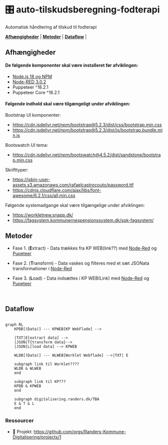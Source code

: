 # :control_knobs: auto-tilskudsberegning-fodterapi

Automatisk håndtering af tilskud til fodterapi

[**Afhængigheder**](#afhængigheder) |
[**Metoder**](#metoder) | [**Dataflow**](#dataflow) |

## Afhængigheder

#### De følgende komponenter skal være installeret før afviklingen:

- [Node.js 18 og NPM](https://docs.npmjs.com/downloading-and-installing-node-js-and-npm)
- [Node-RED 3.0.2](https://nodered.org/docs/getting-started/windows)
- Puppeteer ^18.2.1
- Puppeteer Core ^18.2.1

#### Følgende indhold skal være tilgængeligt under afviklingen:

Bootstrap UI komponenter:
- https://cdn.jsdelivr.net/npm/bootstrap@5.2.3/dist/css/bootstrap.min.css
- https://cdn.jsdelivr.net/npm/bootstrap@5.2.3/dist/js/bootstrap.bundle.min.js

Bootswatch UI tema:
- https://cdn.jsdelivr.net/npm/bootswatch@4.5.2/dist/sandstone/bootstrap.min.css

Skrifttyper:
- https://jsbin-user-assets.s3.amazonaws.com/rafaelcastrocouto/password.ttf
- https://cdnjs.cloudflare.com/ajax/libs/font-awesome/6.2.1/css/all.min.css

Følgende systemadgange skal være tilgængelige under afviklingen:

- https://workletnew.snapp.dk/
- https://fagsystem.kommunernespensionssystem.dk/spk-fagsystem/

## Metoder

- Fase 1. (**E**xtract) - Data trækkes fra KP WEB(link??) med [Node-Red](https://nodered.org) og [Pupeteer](https://pptr.dev/)
    
- Fase 2. (**T**ransform) - Data vaskes og filteres med et sæt JSONata transformationer i [Node-Red](https://nodered.org)

- Fase 3. (**L**oad) - Data indsættes i KP WEB(Link) med  [Node-Red](https://nodered.org) og [Pupeteer](https://pptr.dev/)

<br> 

## Dataflow

```mermaid

graph RL
    KPDB[(Data)] --- KPWEB[KP WebFlade] --> 
    
    |TXT|E[extract data] -->
    |JSON|T{transform data}-->
    |JSON|L[load data] --> KPWEB

    WLDB[(Data)] --- WLWEB[Worklet Webflade] -->|TXT| E

    subgraph link til Worklet????
    WLDB & WLWEB
    end
  
    subgraph link til KP???
    KPDB & KPWEB
    end
  
    subgraph digitalisering.randers.dk/TBA
    E & T & L
    end
```

### Ressourcer
- :link: Projekt: https://github.com/orgs/Randers-Kommune-Digitalisering/projects/1
